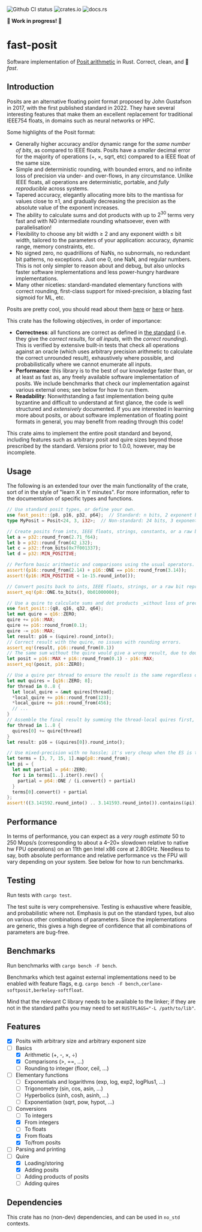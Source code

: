 ![Github CI status](https://img.shields.io/github/actions/workflow/status/andrepd/posit-rust/ci.yml)
![crates.io](https://img.shields.io/crates/v/fast_posit)
![docs.rs](https://img.shields.io/docsrs/fast_posit)

**🚧 Work in progress! 🚧**

# fast-posit

Software implementation of [Posit arithmetic](https://posithub.org/docs/Posits4.pdf) in Rust.
Correct, clean, and 🚀 *fast*.

## Introduction

Posits are an alternative floating point format proposed by John Gustafson in 2017, with the first
published standard in 2022. They have several interesting features that make them an excellent
replacement for traditional IEEE754 floats, in domains such as neural networks or HPC.

Some highlights of the Posit format:

- Generally higher accuracy and/or dynamic range for the *same number of bits*, as compared to IEEE
  floats. Posits have a *smaller* decimal error for the majority of operations (+, ×, sqrt, etc)
  compared to a IEEE float of the same size.
- Simple and deterministic rounding, with bounded errors, and no infinite loss of precision via
  under- and over-flows, in any circumstance. Unlike IEEE floats, all operations are
  deterministic, portable, and *fully reproducible* across systems.
- Tapered accuracy, elegantly allocating more bits to the mantissa for values close to ±1,
  and gradually decreasing the precision as the absolute value of the exponent increases.
- The ability to calculate sums and dot products with up to $2^{30}$ terms very fast and with NO
  intermediate rounding whatsoever, even with parallelisation!
- Flexibility to choose any bit width ≥ 2 and any exponent width ≤ bit width, tailored to the
  parameters of your application: accuracy, dynamic range, memory constraints, etc.
- No signed zero, no quadrillions of NaNs, no subnormals, no redundant bit patterns, no exceptions.
  Just one 0, one NaN, and regular numbers. This is not only simpler to reason about and debug,
  but also unlocks faster software implementations and less power-hungry hardware
  implementations.
- Many other niceties: standard-mandated elementary functions with correct rounding, first-class
  support for mixed-precision, a blazing fast sigmoid for ML, etc.

Posits are pretty cool, you should read about them [here](https://posithub.org/docs/Posits4.pdf) or
[here](https://posithub.org/docs/posit_standard-2.pdf) or
[here](https://groups.google.com/g/unum-computing).

This crate has the following objectives, in order of importance:

- **Correctness**: all functions are correct as defined in [the standard] (i.e. they give
  the *correct results*, for *all inputs*, with the *correct rounding*). This is verified by
  extensive built-in tests that check all operations against an oracle (which uses arbitrary
  precision arithmetic to calculate the correct unrounded result), exhaustively where possible,
  and probabilistically where we cannot enumerate all inputs.
- **Performance**: this library is to the best of our knowledge faster than, or at least as fast
  as, any freely available software implementation of posits. We include benchmarks that check our
  implementation against various external ones; see below for how to run them.
- **Readability**: Nonwithstanding a fast implementation being quite byzantine and difficult to
  understand at first glance, the code is well structured and *extensively* documented. If you are
  interested in learning more about posits, or about software implementation of floating point
  formats in general, you may benefit from reading through this code!

This crate aims to implement the entire posit standard and beyond, including features such as
arbitrary posit and quire sizes beyond those prescribed by the standard. Versions prior to 1.0.0,
however, may be incomplete.

## Usage

The following is an extended tour over the main functionality of the crate, sort of in the style
of "learn X in Y minutes". For more information, refer to the documentation of specific types and
functions.

```rust
// Use standard posit types, or define your own.
use fast_posit::{p8, p16, p32, p64};  // Standard: n bits, 2 exponent bits
type MyPosit = Posit<24, 3, i32>;  // Non-standard: 24 bits, 3 exponent bits

// Create posits from ints, IEEE floats, strings, constants, or a raw bit representation.
let a = p32::round_from(2.71_f64);
let b = p32::round_from(42_i32);
let c = p32::from_bits(0x7f001337);
let d = p32::MIN_POSITIVE;

// Perform basic arithmetic and comparisons using the usual operators.
assert!(p16::round_from(2.14) + p16::ONE == p16::round_from(3.14));
assert!(p16::MIN_POSITIVE < 1e-15.round_into());

// Convert posits back to ints, IEEE floats, strings, or a raw bit representation.
assert_eq!(p8::ONE.to_bits(), 0b01000000);

// Use a quire to calculate sums and dot products _without loss of precision_!
use fast_posit::{q8, q16, q32, q64};
let mut quire = q16::ZERO;
quire += p16::MAX;
quire += p16::round_from(0.1);
quire -= p16::MAX;
let result: p16 = (&quire).round_into();
// Correct result with the quire, no issues with rounding errors.
assert_eq!(result, p16::round_from(0.1))
// The same sum without the quire would give a wrong result, due to double rounding.
let posit = p16::MAX + p16::round_from(0.1) - p16::MAX;
assert_eq!(posit, p16::ZERO);

// Use a quire per thread to ensure the result is the same regardless of parallelisation!
let mut quires = [q16::ZERO; 8];
for thread in 0..8 {
  let local_quire = &mut quires[thread];
  *local_quire += p16::round_from(123);
  *local_quire += p16::round_from(456);
  // ...
}
// Assemble the final result by summing the thread-local quires first, then converting to posit.
for thread in 1..8 {
  quires[0] += quire[thread]
}
let result: p16 = (&quires[0]).round_into();

// Use mixed-precision with no hassle; it's very cheap when the ES is the same.
let terms = [3, 7, 15, 1].map(p8::round_from);
let pi = {
  let mut partial = p64::ZERO;
  for i in terms[1..].iter().rev() {
    partial = p64::ONE / (i.convert() + partial)
  }
  terms[0].convert() + partial
};
assert!((3.141592.round_into() .. 3.141593.round_into()).contains(&pi));
```

## Performance

In terms of performance, you can expect as a *very rough estimate* 50 to 250 Mops/s (corresponding
to about a 4–20× slowdown relative to native hw FPU operations) on an 11th gen Intel x86 core at
2.80GHz. Needless to say, both absolute performance and relative performance vs the FPU will vary
depending on your system. See below for how to run benchmarks.

## Testing

Run tests with `cargo test`.

The test suite is very comprehensive. Testing is exhaustive where feasible, and probabilistic where
not. Emphasis is put on the standard types, but also on various other combinations of parameters.
Since the implementations are generic, this gives a high degree of confidence that all
combinations of parameters are bug-free.

## Benchmarks

Run benchmarks with `cargo bench -F bench`.

Benchmarks which test against external implementations need to be enabled with feature flags, e.g.
`cargo bench -F bench,cerlane-softposit,berkeley-softfloat`.

Mind that the relevant C library needs to be available to the linker; if they are not in the
standard paths you may need to set `RUSTFLAGS="-L /path/to/lib"`.

## Features

- [x] Posits with arbitrary size and arbitrary exponent size
- [ ] Basics
  - [x] Arithmetic (+, -, ×, ÷)
  - [x] Comparisons (>, ==, …)
  - [ ] Rounding to integer (floor, ceil, …)
- [ ] Elementary functions
  - [ ] Exponentials and logarithms (exp, log, exp2, logPlus1, …)
  - [ ] Trigonometry (sin, cos, asin, …)
  - [ ] Hyperbolics (sinh, cosh, asinh, …)
  - [ ] Exponentiation (sqrt, pow, hypot, …)
- [ ] Conversions
  - [ ] To integers
  - [x] From integers
  - [ ] To floats
  - [x] From floats
  - [x] To/from posits
- [ ] Parsing and printing
- [ ] Quire
  - [x] Loading/storing
  - [x] Adding posits
  - [ ] Adding products of posits
  - [ ] Adding quires

## Dependencies

This crate has no (non-dev) dependencies, and can be used in `no_std` contexts.

[the standard]: https://posithub.org/docs/posit_standard-2.pdf
